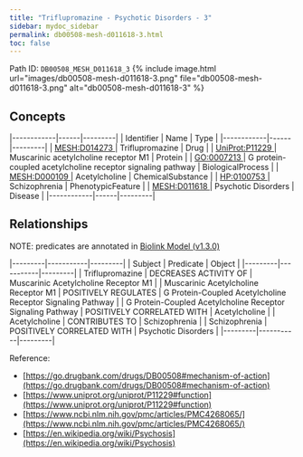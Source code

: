 ```yaml
---
title: "Triflupromazine - Psychotic Disorders - 3"
sidebar: mydoc_sidebar
permalink: db00508-mesh-d011618-3.html
toc: false 
---
```



Path ID: `DB00508_MESH_D011618_3`
{% include image.html url="images/db00508-mesh-d011618-3.png" file="db00508-mesh-d011618-3.png" alt="db00508-mesh-d011618-3" %}

## Concepts

|------------|------|---------|
| Identifier | Name | Type    |
|------------|------|---------|
| <a href="https://identifiers.org/MESH:D014273">MESH:D014273 </a> | Triflupromazine | Drug |
| <a href="https://identifiers.org/UniProt:P11229">UniProt:P11229 </a> | Muscarinic acetylcholine receptor M1 | Protein |
| <a href="https://identifiers.org/GO:0007213">GO:0007213 </a> | G protein-coupled acetylcholine receptor signaling pathway | BiologicalProcess |
| <a href="https://identifiers.org/MESH:D000109">MESH:D000109 </a> | Acetylcholine | ChemicalSubstance |
| <a href="https://identifiers.org/HP:0100753">HP:0100753 </a> | Schizophrenia | PhenotypicFeature |
| <a href="https://identifiers.org/MESH:D011618">MESH:D011618 </a> | Psychotic Disorders | Disease |
|------------|------|---------|

## Relationships


NOTE: predicates are annotated in <a href="https://github.com/biolink/biolink-model/releases/tag/v1.3.0">Biolink Model (v1.3.0)</a>

|---------|-----------|---------|
| Subject | Predicate | Object  |
|---------|-----------|---------|
| Triflupromazine | DECREASES ACTIVITY OF | Muscarinic Acetylcholine Receptor M1 |
| Muscarinic Acetylcholine Receptor M1 | POSITIVELY REGULATES | G Protein-Coupled Acetylcholine Receptor Signaling Pathway |
| G Protein-Coupled Acetylcholine Receptor Signaling Pathway | POSITIVELY CORRELATED WITH | Acetylcholine |
| Acetylcholine | CONTRIBUTES TO | Schizophrenia |
| Schizophrenia | POSITIVELY CORRELATED WITH | Psychotic Disorders |
|---------|-----------|---------|

Reference: 
  - [https://go.drugbank.com/drugs/DB00508#mechanism-of-action](https://go.drugbank.com/drugs/DB00508#mechanism-of-action)
  - [https://www.uniprot.org/uniprot/P11229#function](https://www.uniprot.org/uniprot/P11229#function)
  - [https://www.ncbi.nlm.nih.gov/pmc/articles/PMC4268065/](https://www.ncbi.nlm.nih.gov/pmc/articles/PMC4268065/)
  - [https://en.wikipedia.org/wiki/Psychosis](https://en.wikipedia.org/wiki/Psychosis)
